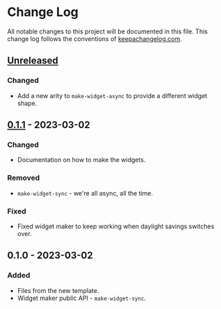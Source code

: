 # Change Log
All notable changes to this project will be documented in this file. This change log follows the conventions of [keepachangelog.com](http://keepachangelog.com/).

## [Unreleased]
### Changed
- Add a new arity to `make-widget-async` to provide a different widget shape.

## [0.1.1] - 2023-03-02
### Changed
- Documentation on how to make the widgets.

### Removed
- `make-widget-sync` - we're all async, all the time.

### Fixed
- Fixed widget maker to keep working when daylight savings switches over.

## 0.1.0 - 2023-03-02
### Added
- Files from the new template.
- Widget maker public API - `make-widget-sync`.

[Unreleased]: https://sourcehost.site/your-name/shipit/compare/0.1.1...HEAD
[0.1.1]: https://sourcehost.site/your-name/shipit/compare/0.1.0...0.1.1
